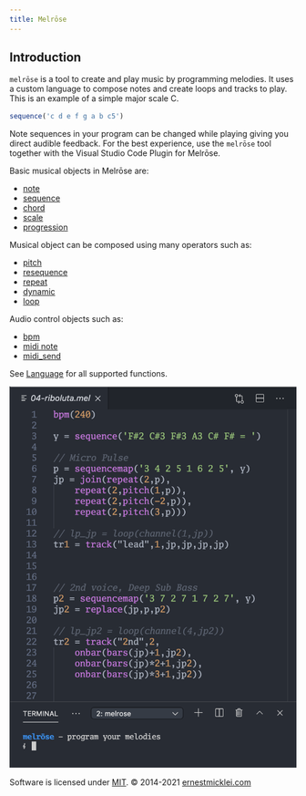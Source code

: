 ```yaml
---
title: Melrōse
---
```


## Introduction

`melrōse` is a tool to create and play music by programming melodies.
It uses a custom language to compose notes and create loops and tracks to play.
This is an example of a simple major scale C.

```javascript
sequence('c d e f g a b c5')
```

Note sequences in your program can be changed while playing giving you direct audible feedback. 
For the best experience, use the `melrōse` tool together with the Visual Studio Code Plugin for Melrōse.

Basic musical objects in Melrōse are:

- [note](dsl.html#note)
- [sequence](dsl.html#sequence)
- [chord](dsl.html#chord)
- [scale](dsl.html#scale)
- [progression](dsl.html#progression)

Musical object can be composed using many operators such as:

- [pitch](dsl.html#pitch)
- [resequence](dsl.html#resequence)
- [repeat](dsl.html#repeat)
- [dynamic](dsl.html#dynamic)
- [loop](dsl.html#loop)

Audio control objects such as:

- [bpm](dsl.html#bpm)
- [midi note](dsl.html#midi)
- [midi_send](dsl.html#midi_send)

See [Language](dsl.html) for all supported functions.

![screenshot.png](images/screenshot.png)


Software is licensed under [MIT](https://github.com/emicklei/melrose/LICENSE).
&copy; 2014-2021 [ernestmicklei.com](http://ernestmicklei.com)